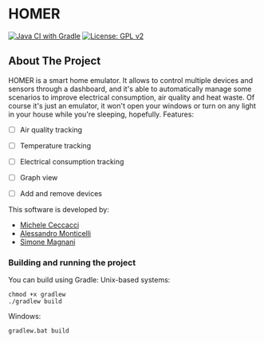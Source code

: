 
# HOMER
<!-- README.md start -->
[CI-shield]: https://github.com/progetto-oop-22-23/HOMER/actions/workflows/test.yml/badge.svg?branch=main&
[CI-url]: https://github.com/progetto-oop-22-23/HOMER/actions/workflows/test.yml
[![Java CI with Gradle][CI-shield]][CI-url]
[![License: GPL v2](https://img.shields.io/badge/License-GPL_v2-blue.svg)](https://www.gnu.org/licenses/old-licenses/gpl-2.0.en.html)


## About The Project
HOMER is a smart home emulator. It allows to control multiple devices and sensors through a dashboard, and it's able to automatically
manage some scenarios to improve electrical consumption, air quality and heat waste.
Of course it's just an emulator, it won't open your windows or turn on any light in your house while you're sleeping, hopefully.
Features: 
 - [ ] Air quality tracking
 - [ ] Temperature tracking
 - [ ] Electrical consumption tracking
 - [ ] Graph view
 - [ ] Add and remove devices
 
 
This software is developed by:
 - [Michele Ceccacci]()
 - [Alessandro Monticelli]()
 - [Simone Magnani]()
### Building and running the project
You can build using Gradle:
Unix-based systems:
```
chmod +x gradlew
./gradlew build
```
Windows:
```
gradlew.bat build
```


